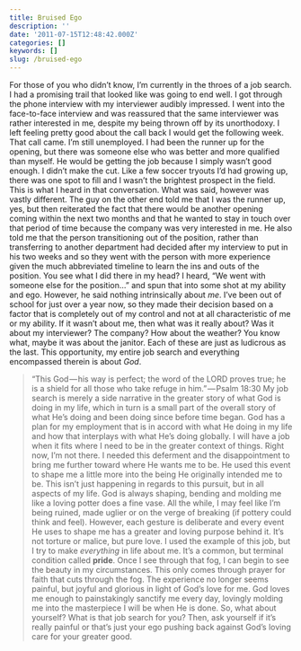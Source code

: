 ```yaml
---
title: Bruised Ego
description: ''
date: '2011-07-15T12:48:42.000Z'
categories: []
keywords: []
slug: /bruised-ego
---
```

For those of you who didn’t know, I’m currently in the throes of a job search. I had a promising trail that looked like was going to end well. I got through the phone interview with my interviewer audibly impressed. I went into the face-to-face interview and was reassured that the same interviewer was rather interested in me, despite my being thrown off by its unorthodoxy. I left feeling pretty good about the call back I would get the following week.
That call came. I’m still unemployed. I had been the runner up for the opening, but there was someone else who was better and more qualified than myself. He would be getting the job because I simply wasn’t good enough. I didn’t make the cut. Like a few soccer tryouts I’d had growing up, there was one spot to fill and I wasn’t the brightest prospect in the field. This is what I heard in that conversation.
What was said, however was vastly different. The guy on the other end told me that I was the runner up, yes, but then reiterated the fact that there would be another opening coming within the next two months and that he wanted to stay in touch over that period of time because the company was very interested in me. He also told me that the person transitioning out of the position, rather than transferring to another department had decided after my interview to put in his two weeks and so they went with the person with more experience given the much abbreviated timeline to learn the ins and outs of the position.
You see what I did there in my head? I heard, “We went with someone else for the position…” and spun that into some shot at my ability and ego. However, he said nothing intrinsically about _me_. I’ve been out of school for just over a year now, so they made their decision based on a factor that is completely out of my control and not at all characteristic of me or my ability.
If it wasn’t about me, then what was it really about? Was it about my interviewer? The company? How about the weather? You know what, maybe it was about the janitor. Each of these are just as ludicrous as the last. This opportunity, my entire job search and everything encompassed therein is about _God_.
> “This God — his way is perfect; the word of the LORD proves true; he is a shield for all those who take refuge in him.” — Psalm 18:30
My job search is merely a side narrative in the greater story of what God is doing in my life, which in turn is a small part of the overall story of what He’s doing and been doing since before time began. God has a plan for my employment that is in accord with what He doing in my life and how that interplays with what He’s doing globally. I will have a job when it fits where I need to be in the greater context of things. Right now, I’m not there. I needed this deferment and the disappointment to bring me further toward where He wants me to be. He used this event to shape me a little more into the being He originally intended me to be.
This isn’t just happening in regards to this pursuit, but in all aspects of my life. God is always shaping, bending and molding me like a loving potter does a fine vase. All the while, I may feel like I’m being ruined, made uglier or on the verge of breaking (if pottery could think and feel). However, each gesture is deliberate and every event He uses to shape me has a greater and loving purpose behind it. It’s not torture or malice, but pure love.
I used the example of this job, but I try to make _everything_ in life about me. It’s a common, but terminal condition called **pride**. Once I see through that fog, I can begin to see the beauty in my circumstances. This only comes through prayer for faith that cuts through the fog. The experience no longer seems painful, but joyful and glorious in light of God’s love for me. God loves me enough to painstakingly sanctify me every day, lovingly molding me into the masterpiece I will be when He is done.
So, what about yourself? What is that job search for you? Then, ask yourself if it’s really painful or that’s just your ego pushing back against God’s loving care for your greater good.
